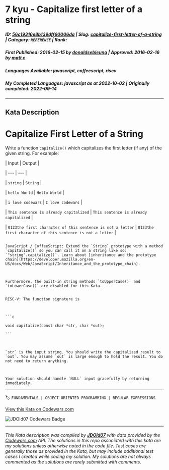 # 7 kyu - Capitalize first letter of a string

##### **ID**: [56c19316e8b139dff60006da](https://www.codewars.com/kata/56c19316e8b139dff60006da) | **Slug**: [capitalize-first-letter-of-a-string](https://www.codewars.com/kata/56c19316e8b139dff60006da) | **Category**: `REFERENCE` | **Rank**: <span style="color:white">7 kyu</span>

##### **First Published**: 2016-02-15 ***by*** [donaldsebleung](https://www.codewars.com/users/donaldsebleung) | **Approved**: 2016-02-16 ***by*** [matt c](https://www.codewars.com/users/matt%20c)

##### **Languages Available**: javascript, coffeescript, riscv

##### **My Completed Languages**: javascript ***as at*** 2022-10-02 | **Originally completed**: 2022-09-14

---

## Kata Description


# Capitalize First Letter of a String



Write a function `capitalize()` which capitalizes the first letter (if any) of the given string.  For example:



| Input | Output |

| --- | --- |

| `string` | `String` |

| `hello World` | `Hello World` |

| `i love codewars` | `I love codewars` |

| `This sentence is already capitalized` | `This sentence is already capitalized` |

| `0123the first character of this sentence is not a letter` | `0123the first character of this sentence is not a letter` |



~~~if:javascript,coffeescript

JavaScript / CoffeeScript: Extend the `String` prototype with a method `capitalize()` so you can call it on a string like so: `"string".capitalize()`. Learn about [inheritance and the prototype chain](https://developer.mozilla.org/en-US/docs/Web/JavaScript/Inheritance_and_the_prototype_chain).



Furthermore, the built-in string methods `toUpperCase()` and `toLowerCase()` are disabled for this Kata.

~~~



~~~if:riscv

RISC-V: The function signature is



```c

void capitalize(const char *str, char *out);

```



`str` is the input string. You should write the capitalized result to `out`. You may assume `out` is large enough to hold the result. You do not need to return anything.



Your solution should handle `NULL` input gracefully by returning immediately.

~~~

---


🏷 `FUNDAMENTALS | OBJECT-ORIENTED PROGRAMMING | REGULAR EXPRESSIONS`


[View this Kata on Codewars.com](https://www.codewars.com/kata/56c19316e8b139dff60006da)

![](https://www.codewars.com/users/jdold07/badges/large "JDOld07 Codewars Badge")

---

###### *This Kata description was compiled by [**JDOld07**](https://tpstech.dev) with data provided by the [Codewars.com](https://www.codewars.com) API.  The solutions in this repo associated with this kata are my solutions unless otherwise noted in the code file.  Test cases are generally those as provided in the Kata, but may include additional test cases I created while coding my solution.  My solutions are not always commented as the solutions are rarely submitted with comments.*
